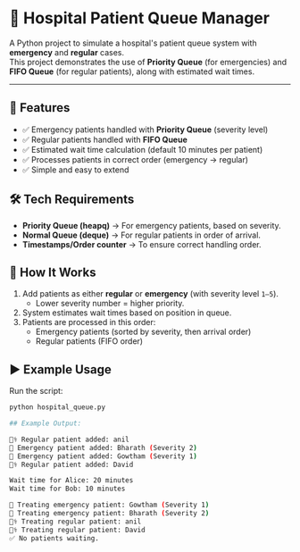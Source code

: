# 🏥 Hospital Patient Queue Manager

A Python project to simulate a hospital's patient queue system with **emergency** and **regular** cases.  
This project demonstrates the use of **Priority Queue** (for emergencies) and **FIFO Queue** (for regular patients), along with estimated wait times.

---

## 🚀 Features
- ✅ Emergency patients handled with **Priority Queue** (severity level)  
- ✅ Regular patients handled with **FIFO Queue**  
- ✅ Estimated wait time calculation (default 10 minutes per patient)  
- ✅ Processes patients in correct order (emergency → regular)  
- ✅ Simple and easy to extend  

## 🛠️ Tech Requirements
- **Priority Queue (heapq)** → For emergency patients, based on severity.  
- **Normal Queue (deque)** → For regular patients in order of arrival.  
- **Timestamps/Order counter** → To ensure correct handling order.  

## 📖 How It Works
1. Add patients as either **regular** or **emergency** (with severity level `1–5`).  
   - Lower severity number = higher priority.  
2. System estimates wait times based on position in queue.  
3. Patients are processed in this order:
   - Emergency patients (sorted by severity, then arrival order)  
   - Regular patients (FIFO order)  

## ▶️ Example Usage
Run the script:
```bash
python hospital_queue.py

## Example Output:

🧑‍⚕️ Regular patient added: anil
🚨 Emergency patient added: Bharath (Severity 2)
🚨 Emergency patient added: Gowtham (Severity 1)
🧑‍⚕️ Regular patient added: David

Wait time for Alice: 20 minutes
Wait time for Bob: 10 minutes

🚨 Treating emergency patient: Gowtham (Severity 1)
🚨 Treating emergency patient: Bharath (Severity 2)
🧑‍⚕️ Treating regular patient: anil
🧑‍⚕️ Treating regular patient: David
✅ No patients waiting.

